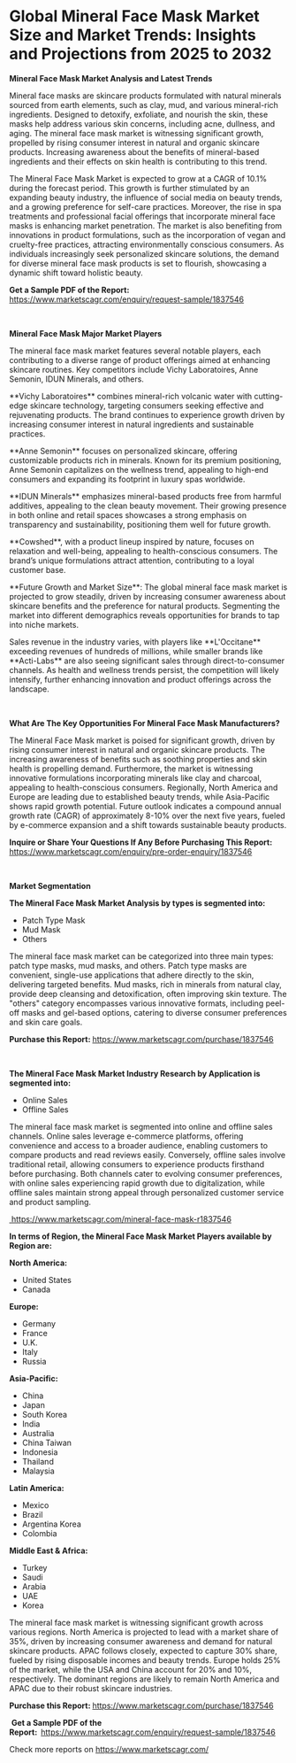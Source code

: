 <p><h1>Global Mineral Face Mask Market Size and Market Trends: Insights and Projections from 2025 to 2032</h1></p><p><strong>Mineral Face Mask Market Analysis and Latest Trends</strong></p>
<p><p>Mineral face masks are skincare products formulated with natural minerals sourced from earth elements, such as clay, mud, and various mineral-rich ingredients. Designed to detoxify, exfoliate, and nourish the skin, these masks help address various skin concerns, including acne, dullness, and aging. The mineral face mask market is witnessing significant growth, propelled by rising consumer interest in natural and organic skincare products. Increasing awareness about the benefits of mineral-based ingredients and their effects on skin health is contributing to this trend.</p><p>The Mineral Face Mask Market is expected to grow at a CAGR of 10.1% during the forecast period. This growth is further stimulated by an expanding beauty industry, the influence of social media on beauty trends, and a growing preference for self-care practices. Moreover, the rise in spa treatments and professional facial offerings that incorporate mineral face masks is enhancing market penetration. The market is also benefiting from innovations in product formulations, such as the incorporation of vegan and cruelty-free practices, attracting environmentally conscious consumers. As individuals increasingly seek personalized skincare solutions, the demand for diverse mineral face mask products is set to flourish, showcasing a dynamic shift toward holistic beauty.</p></p>
<p><strong>Get a Sample PDF of the Report:&nbsp;</strong> <a href="https://www.marketscagr.com/enquiry/request-sample/1837546?utm_campaign=1886&utm_medium=2&utm_source=Github&utm_content=ia&utm_term=10022025&utm_id=mineral-face-mask">https://www.marketscagr.com/enquiry/request-sample/1837546</a></p>
<p>&nbsp;</p>
<p><strong>Mineral Face Mask Major Market Players</strong></p>
<p><p>The mineral face mask market features several notable players, each contributing to a diverse range of product offerings aimed at enhancing skincare routines. Key competitors include Vichy Laboratoires, Anne Semonin, IDUN Minerals, and others. </p><p>**Vichy Laboratoires** combines mineral-rich volcanic water with cutting-edge skincare technology, targeting consumers seeking effective and rejuvenating products. The brand continues to experience growth driven by increasing consumer interest in natural ingredients and sustainable practices.</p><p>**Anne Semonin** focuses on personalized skincare, offering customizable products rich in minerals. Known for its premium positioning, Anne Semonin capitalizes on the wellness trend, appealing to high-end consumers and expanding its footprint in luxury spas worldwide.</p><p>**IDUN Minerals** emphasizes mineral-based products free from harmful additives, appealing to the clean beauty movement. Their growing presence in both online and retail spaces showcases a strong emphasis on transparency and sustainability, positioning them well for future growth.</p><p>**Cowshed**, with a product lineup inspired by nature, focuses on relaxation and well-being, appealing to health-conscious consumers. The brand’s unique formulations attract attention, contributing to a loyal customer base.</p><p>**Future Growth and Market Size**: The global mineral face mask market is projected to grow steadily, driven by increasing consumer awareness about skincare benefits and the preference for natural products. Segmenting the market into different demographics reveals opportunities for brands to tap into niche markets.</p><p>Sales revenue in the industry varies, with players like **L'Occitane** exceeding revenues of hundreds of millions, while smaller brands like **Acti-Labs** are also seeing significant sales through direct-to-consumer channels. As health and wellness trends persist, the competition will likely intensify, further enhancing innovation and product offerings across the landscape.</p></p>
<p>&nbsp;</p>
<p><strong>What Are The Key Opportunities For Mineral Face Mask Manufacturers?</strong></p>
<p><p>The Mineral Face Mask market is poised for significant growth, driven by rising consumer interest in natural and organic skincare products. The increasing awareness of benefits such as soothing properties and skin health is propelling demand. Furthermore, the market is witnessing innovative formulations incorporating minerals like clay and charcoal, appealing to health-conscious consumers. Regionally, North America and Europe are leading due to established beauty trends, while Asia-Pacific shows rapid growth potential. Future outlook indicates a compound annual growth rate (CAGR) of approximately 8-10% over the next five years, fueled by e-commerce expansion and a shift towards sustainable beauty products.</p></p>
<p><strong>Inquire or Share Your Questions If Any Before Purchasing This Report:</strong> <a href="https://www.marketscagr.com/enquiry/pre-order-enquiry/1837546?utm_campaign=1886&utm_medium=2&utm_source=Github&utm_content=ia&utm_term=10022025&utm_id=mineral-face-mask">https://www.marketscagr.com/enquiry/pre-order-enquiry/1837546</a></p>
<p>&nbsp;</p>
<p><strong>Market Segmentation</strong></p>
<p><strong>The Mineral Face Mask Market Analysis by types is segmented into:</strong></p>
<p><ul><li>Patch Type Mask</li><li>Mud Mask</li><li>Others</li></ul></p>
<p><p>The mineral face mask market can be categorized into three main types: patch type masks, mud masks, and others. Patch type masks are convenient, single-use applications that adhere directly to the skin, delivering targeted benefits. Mud masks, rich in minerals from natural clay, provide deep cleansing and detoxification, often improving skin texture. The "others" category encompasses various innovative formats, including peel-off masks and gel-based options, catering to diverse consumer preferences and skin care goals.</p></p>
<p><strong>Purchase this Report:&nbsp;</strong><a href="https://www.marketscagr.com/purchase/1837546?utm_campaign=1886&utm_medium=2&utm_source=Github&utm_content=ia&utm_term=10022025&utm_id=mineral-face-mask">https://www.marketscagr.com/purchase/1837546</a></p>
<p>&nbsp;</p>
<p><strong>The Mineral Face Mask Market Industry Research by Application is segmented into:</strong></p>
<p><ul><li>Online Sales</li><li>Offline Sales</li></ul></p>
<p><p>The mineral face mask market is segmented into online and offline sales channels. Online sales leverage e-commerce platforms, offering convenience and access to a broader audience, enabling customers to compare products and read reviews easily. Conversely, offline sales involve traditional retail, allowing consumers to experience products firsthand before purchasing. Both channels cater to evolving consumer preferences, with online sales experiencing rapid growth due to digitalization, while offline sales maintain strong appeal through personalized customer service and product sampling.</p></p>
<p><a href="https://www.marketscagr.com/mineral-face-mask-r1837546?utm_campaign=1886&utm_medium=2&utm_source=Github&utm_content=ia&utm_term=10022025&utm_id=mineral-face-mask">&nbsp;https://www.marketscagr.com/mineral-face-mask-r1837546</a></p>
<p><strong>In terms of Region, the Mineral Face Mask Market Players available by Region are:</strong></p>
<p>
    <p> <strong> North America: </strong>
        <ul>
            <li>United States</li>
            <li>Canada</li>
        </ul>
        </p> 
    <p> <strong> Europe: </strong>
        <ul>
            <li>Germany</li>
            <li>France</li>
            <li>U.K.</li>
            <li>Italy</li>
            <li>Russia</li>
        </ul>
        </p> 
    <p> <strong> Asia-Pacific: </strong>
        <ul>
            <li>China</li>
            <li>Japan</li>
            <li>South Korea</li>
            <li>India</li>
            <li>Australia</li>
            <li>China Taiwan</li>
            <li>Indonesia</li>
            <li>Thailand</li>
            <li>Malaysia</li>
        </ul>
        </p> 
    <p> <strong> Latin America: </strong>
        <ul>
            <li>Mexico</li>
            <li>Brazil</li>
            <li>Argentina Korea</li>
            <li>Colombia</li>
        </ul>
        </p> 
    <p> <strong> Middle East & Africa: </strong>
        <ul>
            <li>Turkey</li>
            <li>Saudi</li>
            <li>Arabia</li>
            <li>UAE</li>
            <li>Korea</li>
        </ul>
    </p>
    </p>
<p><p>The mineral face mask market is witnessing significant growth across various regions. North America is projected to lead with a market share of 35%, driven by increasing consumer awareness and demand for natural skincare products. APAC follows closely, expected to capture 30% share, fueled by rising disposable incomes and beauty trends. Europe holds 25% of the market, while the USA and China account for 20% and 10%, respectively. The dominant regions are likely to remain North America and APAC due to their robust skincare industries.</p></p>
<p><strong>Purchase this Report: </strong><a href="https://www.marketscagr.com/purchase/1837546?utm_campaign=1886&utm_medium=2&utm_source=Github&utm_content=ia&utm_term=10022025&utm_id=mineral-face-mask">https://www.marketscagr.com/purchase/1837546</a></p>
<p>&nbsp;<strong>Get a Sample PDF of the Report:&nbsp;&nbsp;</strong><a href="https://www.marketscagr.com/enquiry/request-sample/1837546?utm_campaign=1886&utm_medium=2&utm_source=Github&utm_content=ia&utm_term=10022025&utm_id=mineral-face-mask">https://www.marketscagr.com/enquiry/request-sample/1837546</a></p>
<p><strong></strong></p>
<p>Check more reports on <a href="https://www.marketscagr.com/?utm_campaign=1886&utm_medium=2&utm_source=Github&utm_content=ia&utm_term=10022025&utm_id=mineral-face-mask">https://www.marketscagr.com/</a></p>